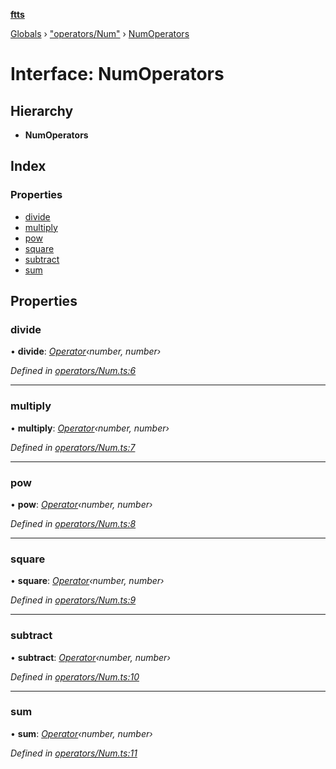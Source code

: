 **[ftts](../README.md)**

[Globals](../README.md) › ["operators/Num"](../modules/_operators_num_.md) › [NumOperators](_operators_num_.numoperators.md)

# Interface: NumOperators

## Hierarchy

* **NumOperators**

## Index

### Properties

* [divide](_operators_num_.numoperators.md#divide)
* [multiply](_operators_num_.numoperators.md#multiply)
* [pow](_operators_num_.numoperators.md#pow)
* [square](_operators_num_.numoperators.md#square)
* [subtract](_operators_num_.numoperators.md#subtract)
* [sum](_operators_num_.numoperators.md#sum)

## Properties

###  divide

• **divide**: *[Operator](_operator_.operator.md)‹number, number›*

*Defined in [operators/Num.ts:6](https://github.com/OctoD/ftts/blob/b8036e1/src/operators/Num.ts#L6)*

___

###  multiply

• **multiply**: *[Operator](_operator_.operator.md)‹number, number›*

*Defined in [operators/Num.ts:7](https://github.com/OctoD/ftts/blob/b8036e1/src/operators/Num.ts#L7)*

___

###  pow

• **pow**: *[Operator](_operator_.operator.md)‹number, number›*

*Defined in [operators/Num.ts:8](https://github.com/OctoD/ftts/blob/b8036e1/src/operators/Num.ts#L8)*

___

###  square

• **square**: *[Operator](_operator_.operator.md)‹number, number›*

*Defined in [operators/Num.ts:9](https://github.com/OctoD/ftts/blob/b8036e1/src/operators/Num.ts#L9)*

___

###  subtract

• **subtract**: *[Operator](_operator_.operator.md)‹number, number›*

*Defined in [operators/Num.ts:10](https://github.com/OctoD/ftts/blob/b8036e1/src/operators/Num.ts#L10)*

___

###  sum

• **sum**: *[Operator](_operator_.operator.md)‹number, number›*

*Defined in [operators/Num.ts:11](https://github.com/OctoD/ftts/blob/b8036e1/src/operators/Num.ts#L11)*